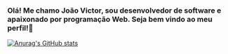 ### Olá! Me chamo João Victor, sou desenvolvedor de software e apaixonado por programação Web. Seja bem vindo ao meu perfil!👋

[![Anurag's GitHub stats](https://github-readme-stats.vercel.app/api?username=joaovictorssz)](https://github.com/anuraghazra/github-readme-stats)
